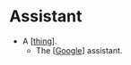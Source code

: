 # Assistant

- A [[thing]].
  - The [[Google]] assistant.


[//begin]: # "Autogenerated link references for markdown compatibility"
[thing]: thing "Thing"
[Google]: google "Google"
[//end]: # "Autogenerated link references"